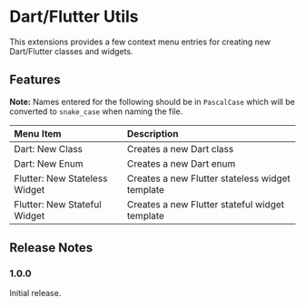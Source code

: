 # Dart/Flutter Utils

This extensions provides a few context menu entries for creating new Dart/Flutter classes and widgets.

## Features

**Note:** Names entered for the following should be in `PascalCase` which will be converted to `snake_case` when naming the file.

| Menu Item                     | Description                                     |
| :---------------------------- | :---------------------------------------------- |
| Dart: New Class               | Creates a new Dart class                        |
| Dart: New Enum                | Creates a new Dart enum                         |
| Flutter: New Stateless Widget | Creates a new Flutter stateless widget template |
| Flutter: New Stateful Widget  | Creates a new Flutter stateful widget template  |

## Release Notes

### 1.0.0

Initial release.